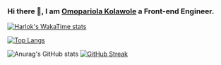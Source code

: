 ### Hi there 👋, I am [Omopariola Kolawole](xoloyinks.vercel.app) a Front-end Engineer.

[![Harlok's WakaTime stats](https://github-readme-stats.vercel.app/api/wakatime?username=xoloyinks)](https://github.com/anuraghazra/github-readme-stats)


[![Top Langs](https://github-readme-stats.vercel.app/api/top-langs/?username=xoloyinks&layout=donut&theme=dark)](https://github.com/anuraghazra/github-readme-stats)

![Anurag's GitHub stats](https://github-readme-stats.vercel.app/api?username=xoloyinks&show_icons=true&theme=dark) [![GitHub Streak](https://streak-stats.demolab.com?user=xoloyinks&theme=dark)](https://git.io/streak-stats)

